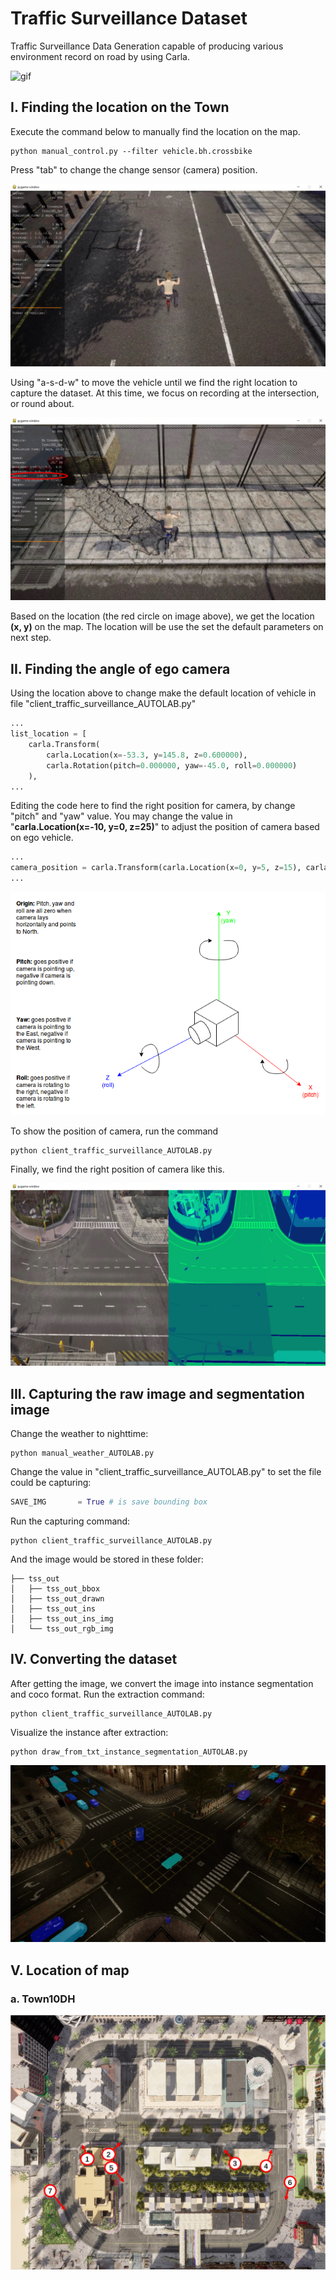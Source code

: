 # Traffic Surveillance Dataset
Traffic Surveillance Data Generation capable of producing various environment record on road by using Carla.

![gif](images/traffic_surveillance_intersection.gif)

## I. Finding the location on the Town

Execute the command below to manually find the location on the map.

```shell
python manual_control.py --filter vehicle.bh.crossbike
```

Press "tab" to change the change sensor (camera) position.

![gif](images/camera_position.jpeg)

Using "a-s-d-w" to move the vehicle until we find the right location to capture the dataset.
At this time, we focus on recording at the intersection, or round about.

![gif](images/intersection_position.jpeg)

Based on the location (the red circle on image above), we get the location **(x, y)** on the map.
The location will be use the set the default parameters on next step.

## II. Finding the angle of ego camera

Using the location above to change make the default location of vehicle in file "client_traffic_surveillance_AUTOLAB.py"

```python
...
list_location = [
    carla.Transform(
        carla.Location(x=-53.3, y=145.8, z=0.600000),
        carla.Rotation(pitch=0.000000, yaw=-45.0, roll=0.000000)
    ),
...
```

Editing the code here to find the right position for camera, by change "pitch" and "yaw" value.
You may change the value in "**carla.Location(x=-10, y=0, z=25)**" to adjust the position of camera based on ego vehicle.

```python
...
camera_position = carla.Transform(carla.Location(x=0, y=5, z=15), carla.Rotation(pitch=-45.0, yaw=-45))
...
```

![gif](images/pitch_yaw_roll_drone_agv_robot.jpeg)

To show the position of camera, run the command

```shell
python client_traffic_surveillance_AUTOLAB.py
```

Finally, we find the right position of camera like this.

![gif](images/ui_capturing.jpeg)

## III. Capturing the raw image and segmentation image

Change the weather to nighttime:

```shell
python manual_weather_AUTOLAB.py
```

Change the value in "client_traffic_surveillance_AUTOLAB.py" to set the file could be capturing:

```python
SAVE_IMG       = True # is save bounding box
```

Run the capturing command:

```shell
python client_traffic_surveillance_AUTOLAB.py
```

And the image would be stored in these folder:

```
├── tss_out
│   ├── tss_out_bbox
│   ├── tss_out_drawn
│   ├── tss_out_ins
│   ├── tss_out_ins_img
│   └── tss_out_rgb_img
```

## IV. Converting the dataset

After getting the image, we convert the image into instance segmentation and coco format.
Run the extraction command:

```shell
python client_traffic_surveillance_AUTOLAB.py
```

Visualize the instance after extraction:

```shell
python draw_from_txt_instance_segmentation_AUTOLAB.py
```

![gif](images/00000120.jpeg)

## V. Location of map

### a. Town10DH

![gif](images/Town10HD.jpeg)
